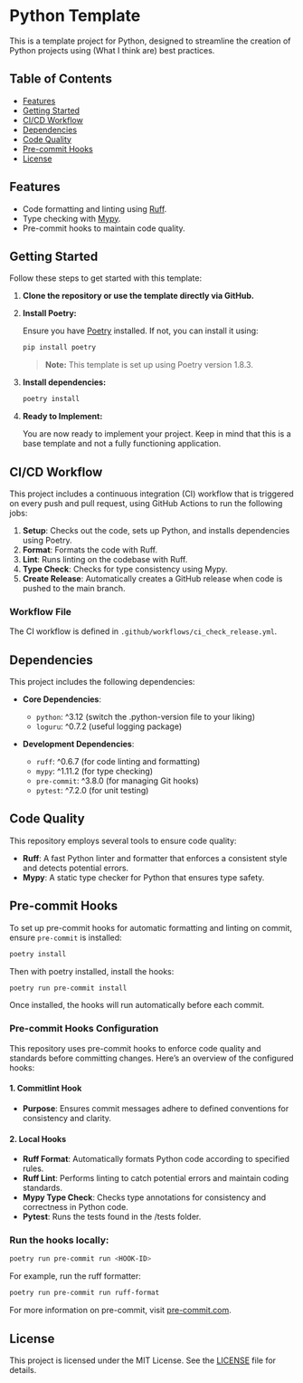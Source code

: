 # Python Template

This is a template project for Python, designed to streamline the creation of Python projects using (What I think are)
best practices.

## Table of Contents

- [Features](#features)
- [Getting Started](#getting-started)
- [CI/CD Workflow](#cicd-workflow)
- [Dependencies](#dependencies)
- [Code Quality](#code-quality)
- [Pre-commit Hooks](#pre-commit-hooks)
- [License](#license)

## Features

- Code formatting and linting using [Ruff](https://ruff.rs).
- Type checking with [Mypy](https://mypy.readthedocs.io).
- Pre-commit hooks to maintain code quality.

## Getting Started

Follow these steps to get started with this template:

1. **Clone the repository or use the template directly via GitHub.**

2. **Install Poetry:**

   Ensure you have [Poetry](https://python-poetry.org/) installed. If not, you can install it using:
   ```bash
   pip install poetry
   ```
   > **Note:** This template is set up using Poetry version 1.8.3.

3. **Install dependencies:**

   ```bash
   poetry install
   ```

4. **Ready to Implement:**

   You are now ready to implement your project. Keep in mind that this is a base template and not a fully functioning
   application.

## CI/CD Workflow

This project includes a continuous integration (CI) workflow that is triggered on every push and pull request, using
GitHub Actions to run the following jobs:

1. **Setup**: Checks out the code, sets up Python, and installs dependencies using Poetry.
2. **Format**: Formats the code with Ruff.
3. **Lint**: Runs linting on the codebase with Ruff.
4. **Type Check**: Checks for type consistency using Mypy.
5. **Create Release**: Automatically creates a GitHub release when code is pushed to the main branch.

### Workflow File

The CI workflow is defined in `.github/workflows/ci_check_release.yml`.

## Dependencies

This project includes the following dependencies:

- **Core Dependencies**:
    - `python`: ^3.12 (switch the .python-version file to your liking)
    - `loguru`: ^0.7.2 (useful logging package)

- **Development Dependencies**:
    - `ruff`: ^0.6.7 (for code linting and formatting)
    - `mypy`: ^1.11.2 (for type checking)
    - `pre-commit`: ^3.8.0 (for managing Git hooks)
    - `pytest`: ^7.2.0 (for unit testing)

## Code Quality

This repository employs several tools to ensure code quality:

- **Ruff**: A fast Python linter and formatter that enforces a consistent style and detects potential errors.
- **Mypy**: A static type checker for Python that ensures type safety.

## Pre-commit Hooks

To set up pre-commit hooks for automatic formatting and linting on commit, ensure `pre-commit` is installed:

```bash
poetry install
```

Then with poetry installed, install the hooks:

```bash
poetry run pre-commit install
```

Once installed, the hooks will run automatically before each commit.

### Pre-commit Hooks Configuration

This repository uses pre-commit hooks to enforce code quality and standards before committing changes. Here’s an
overview of the configured hooks:

#### 1. Commitlint Hook

- **Purpose**: Ensures commit messages adhere to defined conventions for consistency and clarity.

#### 2. Local Hooks

- **Ruff Format**: Automatically formats Python code according to specified rules.
- **Ruff Lint**: Performs linting to catch potential errors and maintain coding standards.
- **Mypy Type Check**: Checks type annotations for consistency and correctness in Python code.
- **Pytest**: Runs the tests found in the /tests folder.

### Run the hooks locally:

```bash
poetry run pre-commit run <HOOK-ID>
```

For example, run the ruff formatter:

```bash
poetry run pre-commit run ruff-format
```

For more information on pre-commit, visit [pre-commit.com](https://pre-commit.com).

## License

This project is licensed under the MIT License. See the [LICENSE](LICENSE) file for details.
